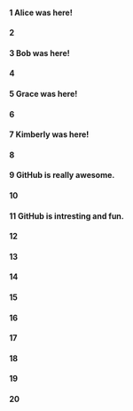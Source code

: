 #### 1 Alice was here!
#### 2
#### 3 Bob was here!
#### 4
#### 5 Grace was here! 
#### 6
#### 7 Kimberly was here!
#### 8
#### 9 GitHub is really awesome.
#### 10
#### 11 GitHub is intresting and fun.
#### 12
#### 13
#### 14
#### 15
#### 16
#### 17
#### 18
#### 19
#### 20